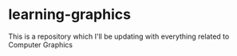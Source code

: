 # learning-graphics
This is a repository which I'll be updating with everything related to Computer Graphics
